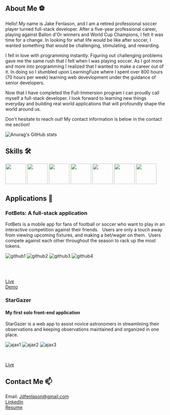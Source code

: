 
## About Me ⚽️

Hello! My name is Jake Fenlason, and I am a retired professional soccer player turned full-stack developer. After a five-year professional career, playing against Ballon d'Or winners and World Cup Champions, I felt it was time for a change. In looking for what life would be like after soccer, I wanted something that would be challenging, stimulating, and rewarding.


I fell in love with programming instantly. Figuring out challenging problems gave me the same rush that I felt when I was playing soccer.  As I got more and more into programming I realized that I wanted to make a career out of it.  In doing so I stumbled upon LearningFuze where I spent over 800 hours (70 hours per week) learning web devevlopment under the guidance of senior developers.  

Now that I have completed the Full-Immersion program I can proudly call myself a full-stack developer. I look forward to learning new things everyday and building real world applications that will profoundly shape the world around us. 

Don't hesitate to reach out! My contact information is below in the contact me section! 


![Anurag's GitHub stats](https://github-readme-stats.vercel.app/api?username=jdfenlason&hide=contribs,prs&theme=dark&show_icons=true)

## Skills 🛠
<span>
<img src = "https://cdn.iconscout.com/icon/free/png-512/javascript-2752148-2284965.png" height="64px" width="64px">
<img src = "https://upload.wikimedia.org/wikipedia/commons/thumb/a/a7/React-icon.svg/640px-React-icon.svg.png" height="64px" width="64px">
<img src ="https://cdn.iconscout.com/icon/free/png-512/node-js-1-1174935.png" height="64px" width="64px">
<img src ="https://ih1.redbubble.net/image.438908244.6144/st,small,507x507-pad,600x600,f8f8f8.u2.jpg" height="64px" width="64px">
<img src ="https://cdn.iconscout.com/icon/free/png-512/postgresql-226047.png"height="64px" width="64px">
<img src ="https://images.vexels.com/media/users/3/166383/isolated/preview/6024bc5746d7436c727825dc4fc23c22-html-programming-language-icon-by-vexels.png" height="64px" width="64px">
<img src = "https://cdn4.iconfinder.com/data/icons/iconsimple-programming/512/css-512.png"height="64px" width="64px">
</span>

## Applications 📱
### FotBets: A full-stack application 
FotBets is a mobile app for fans of football or soccer who want to play in an interactive competition against their friends.   Users are only a touch away from viewing upcoming fixtures, and making a bet/wager on them.  Users compete against each other throughout the season to rack up the most tokens.


![github1](https://user-images.githubusercontent.com/78828085/125110890-36e9ec80-e0b3-11eb-832f-51cd626f44a1.gif)
![github2](https://user-images.githubusercontent.com/78828085/125110893-381b1980-e0b3-11eb-90c5-ab20e8e6a7af.gif)
![github3](https://user-images.githubusercontent.com/78828085/125110894-38b3b000-e0b3-11eb-85d3-eafdbf0d7ed5.gif)
![github4](https://user-images.githubusercontent.com/78828085/125110905-3b160a00-e0b3-11eb-8d44-e8effc884307.gif)

<br>
<br>

[Live](https://fot-bets.herokuapp.com/)
<br>
[Demo](https://www.loom.com/share/33cd13c968754be69f8c43f2c6380c1b)
### StarGazer 
#### My first solo front-end application 
StarGazer is a web app to assist novice astronomers in streamlining their observations and keeping observations maintained and organized in one place.<br>


![ajax1](https://user-images.githubusercontent.com/78828085/123710726-3cd30880-d83d-11eb-928c-0abaed77352f.gif)
![ajax2](https://user-images.githubusercontent.com/78828085/123710722-3c3a7200-d83d-11eb-882a-5d85c24aecdd.gif)
![ajax3](https://user-images.githubusercontent.com/78828085/123710723-3cd30880-d83d-11eb-8b51-b66a6627a3e8.gif)


<br>


[Live](https://jdfenlason.github.io/star-gazer/.)

## Contact Me 📫
Email: Jdfenlason@gmail.com 
<br>
[LinkedIn](https://www.linkedin.com/in/jake-fenlason/)
<br>
[Resume](https://github.com/jdfenlason/jdfenlason/files/6729481/Jake_Fenlason_resume_gd.pdf)



